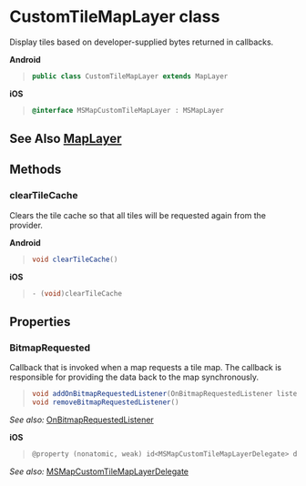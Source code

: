 
# CustomTileMapLayer class

Display tiles based on developer-supplied bytes returned in callbacks.

**Android** 

>```java
> public class CustomTileMapLayer extends MapLayer
>```

**iOS**

>```objectivec
> @interface MSMapCustomTileMapLayer : MSMapLayer
>```

## See Also [MapLayer](MapLayer-class.md)

## Methods

### clearTileCache

Clears the tile cache so that all tiles will be requested again from the provider.

**Android**

>```java
> void clearTileCache()
> ```

**iOS**

>```objectivec
>- (void)clearTileCache
>```

## Properties

### BitmapRequested

Callback that is invoked when a map requests a tile map. The callback is responsible for providing the data back to the map synchronously.

> ```java 
> void addOnBitmapRequestedListener(OnBitmapRequestedListener listener)  
> void removeBitmapRequestedListener()
>```

_See also:_
[OnBitmapRequestedListener](Android/OnBitmapRequestedListener-interface.md)

**iOS**

>```objectivec
> @property (nonatomic, weak) id<MSMapCustomTileMapLayerDelegate> delegate
>```  

_See also:_
[MSMapCustomTileMapLayerDelegate](iOS/MSMapCustomTileMapLayerDelegate-protocol.md)